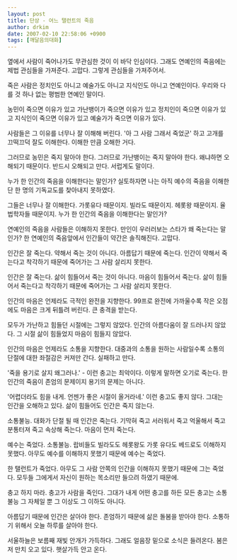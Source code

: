 ```yaml
---
layout: post
title: 단상 - 어느 탤런트의 죽음
author: drkim
date: 2007-02-10 22:58:06 +0900
tags: [깨달음의대화]
---
```

옆에서 사람이 죽어나가도 무관심한 것이 이 바닥 인심이다. 그래도 연예인의 죽음에는 제법 관심들을 가져준다. 고맙다. 그렇게 관심들을 가져주어서.
  

  
죽은 사람은 정치인도 아니고 예술가도 아니고 지식인도 아니고 연예인이다. 우리와 다를 것 하나 없는 평범한 연예인 말이다. 
  

  
농민이 죽으면 이유가 있고 가난뱅이가 죽으면 이유가 있고 정치인이 죽으면 이유가 있고 지식인이 죽으면 이유가 있고 예술가가 죽으면 이유가 있다. 
  

  
사람들은 그 이유를 너무나 잘 이해해 버린다. '아 그 사람 그래서 죽었군' 하고 고개를 끄떡끄덕 잘도 이해한다. 이해한 만큼 오해한 거다. 
  

  
그러므로 농민은 죽지 말아야 한다. 그러므로 가난뱅이는 죽지 말아야 한다. 왜냐하면 오해되기 때문이다. 반드시 오해되고 만다. 서럽게도 말이다. 
  

  
누가 한 인간의 죽음을 이해한다는 말인가? 실토하자면 나는 아직 예수의 죽음을 이해한 단 한 명의 기독교도를 찾아내지 못하였다. 
  

  
그들은 너무나 잘 이해한다. 가롯유다 때문이지. 빌라도 때문이지. 헤롯왕 때문이지. 율법학자들 때문이지. 누가 한 인간의 죽음을 이해한다는 말인가?
  

  
연예인의 죽음을 사람들은 이해하지 못한다. 만인이 우러러보는 스타가 왜 죽는다는 말인가? 한 연예인의 죽음앞에서 인간들이 약간은 솔직해진다. 고맙다. 
  

  
인간은 잘 죽는다. 약해서 죽는 것이 아니다. 아름답기 때문에 죽는다. 인간이 약해서 죽는다고 착각하기 때문에 죽어가는 그 사람 살리지 못한다. 
  

  
인간은 잘 죽는다. 삶이 힘들어서 죽는 것이 아니다. 마음이 힘들어서 죽는다. 삶이 힘들어서 죽는다고 착각하기 때문에 죽어가는 그 사람 살리지 못한다. 
  

  
인간의 마음은 언제라도 극적인 완전을 지향한다. 99프로 완전에 가까울수록 작은 오점에도 마음은 크게 뒤틀려 버린다. 큰 충격을 받는다. 
  

  
모두가 가난하고 힘들던 시절에는 그렇지 않았다. 인간의 아름다움이 잘 드러나지 않았다. 그 시절 삶이 힘들었지 마음이 힘들지 않았다.
  

  
인간의 마음은 언제라도 소통을 지향한다. 대중과의 소통을 원하는 사람일수록 소통의 단절에 대한 좌절감은 커져만 간다. 실패하고 만다. 
  

  
'죽을 용기로 살지 왜그러나.' - 이런 충고는 최악이다. 이렇게 말하면 오기로 죽는다. 한 인간의 죽음이 존엄의 문제이지 용기의 문제는 아니다. 
  

  
'어렵더라도 힘을 내게. 언젠가 좋은 시절이 올거라네.' 이런 충고도 좋지 않다. 그대는 인간을 오해하고 있다. 삶이 힘들어도 인간은 죽지 않는다. 
   

  
소통불능. 대화가 단절 될 때 인간은 죽는다. 기막혀 죽고 서러워서 죽고 억울해서 죽고 분통터져 죽고 속상해 죽는다. 마음이 먼저 죽는다. 
  

  
예수는 죽었다. 소통불능. 랍비들도 빌라도도 헤롯왕도 가롯 유다도 베드로도 이해하지 못했다. 아무도 예수를 이해하지 못했기 때문에 예수는 죽었다.
  

  
한 탤런트가 죽었다. 아무도 그 사람 안쪽의 인간을 이해하지 못했기 때문에 그는 죽었다. 모두들 그에게서 자신이 원하는 목소리만 들으려 하였기 때문에. 
  

  
충고 하지 마라. 충고가 사람을 죽인다. 그대가 내게 어떤 충고를 하든 모든 충고는 소통불능 그 자체일 뿐 그 이상도 그 이하도 아니다.
  

  
아름답기 때문에 인간은 살아야 한다. 존엄하기 때문에 삶은 돌봄을 받아야 한다. 소통하기 위해서 오늘 하루를 살아야 한다. 
  

  
서울하늘은 보름째 재빛 안개가 가득하다. 그래도 얼음장 밑으로 소식은 들려온다. 봄은 저 만치 오고 있다. 햇살가득 안고 온다.